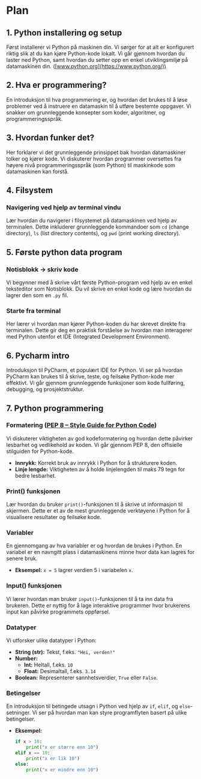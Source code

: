 # Plan

## 1. Python installering og setup
Først installerer vi Python på maskinen din. Vi sørger for at alt er konfigurert riktig slik at du kan kjøre Python-kode lokalt. Vi går gjennom hvordan du laster ned Python, samt hvordan du setter opp en enkel utviklingsmiljø på datamaskinen din. ([www.python.org](https://www.python.org/))

## 2. Hva er programmering?
En introduksjon til hva programmering er, og hvordan det brukes til å løse problemer ved å instruere en datamaskin til å utføre bestemte oppgaver. Vi snakker om grunnleggende konsepter som koder, algoritmer, og programmeringsspråk.

## 3. Hvordan funker det?
Her forklarer vi det grunnleggende prinsippet bak hvordan datamaskiner tolker og kjører kode. Vi diskuterer hvordan programmer oversettes fra høyere nivå programmeringsspråk (som Python) til maskinkode som datamaskinen kan forstå.

## 4. Filsystem
### Navigering ved hjelp av terminal vindu
Lær hvordan du navigerer i filsystemet på datamaskinen ved hjelp av terminalen. Dette inkluderer grunnleggende kommandoer som `cd` (change directory), `ls` (list directory contents), og `pwd` (print working directory).

## 5. Første python data program
### Notisblokk -> skriv kode
Vi begynner med å skrive vårt første Python-program ved hjelp av en enkel teksteditor som Notisblokk. Du vil skrive en enkel kode og lære hvordan du lagrer den som en `.py` fil.

### Starte fra terminal
Her lærer vi hvordan man kjører Python-koden du har skrevet direkte fra terminalen. Dette gir deg en praktisk forståelse av hvordan man interagerer med Python utenfor et IDE (Integrated Development Environment).

## 6. Pycharm intro
Introduksjon til PyCharm, et populært IDE for Python. Vi ser på hvordan PyCharm kan brukes til å skrive, teste, og feilsøke Python-kode mer effektivt. Vi går gjennom grunnleggende funksjoner som kode fullføring, debugging, og prosjektstruktur.

## 7. Python programmering
### Formatering ([PEP 8 – Style Guide for Python Code](https://peps.python.org/pep-0008/))
Vi diskuterer viktigheten av god kodeformatering og hvordan dette påvirker lesbarhet og vedlikehold av koden. Vi går gjennom PEP 8, den offisielle stilguiden for Python-kode.
- **Innrykk:** Korrekt bruk av innrykk i Python for å strukturere koden.
- **Linje lengde:** Viktigheten av å holde linjelengden til maks 79 tegn for bedre lesbarhet.

### Print() funksjonen
Lær hvordan du bruker `print()`-funksjonen til å skrive ut informasjon til skjermen. Dette er et av de mest grunnleggende verktøyene i Python for å visualisere resultater og feilsøke kode.

### Variabler
En gjennomgang av hva variabler er og hvordan de brukes i Python. En variabel er en navngitt plass i datamaskinens minne hvor data kan lagres for senere bruk.
- **Eksempel:** `x = 5` lagrer verdien 5 i variabelen `x`.

### Input() funksjonen
Vi lærer hvordan man bruker `input()`-funksjonen til å ta inn data fra brukeren. Dette er nyttig for å lage interaktive programmer hvor brukerens input kan påvirke programmets oppførsel.

### Datatyper
Vi utforsker ulike datatyper i Python:
- **String (str):** Tekst, f.eks. `"Hei, verden!"`
- **Number:** 
  - **Int:** Heltall, f.eks. `10`
  - **Float:** Desimaltall, f.eks. `3.14`
- **Boolean:** Representerer sannhetsverdier, `True` eller `False`.

### Betingelser
En introduksjon til betingede utsagn i Python ved hjelp av `if`, `elif`, og `else`-setninger. Vi ser på hvordan man kan styre programflyten basert på ulike betingelser.

- **Eksempel:**
  ```python
  if x > 10:
      print("x er større enn 10")
  elif x == 10:
      print("x er lik 10")
  else:
      print("x er mindre enn 10")
